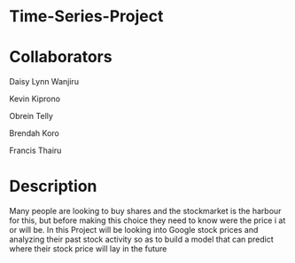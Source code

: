 # Time-Series-Project

# Collaborators

Daisy Lynn Wanjiru

Kevin Kiprono

Obrein Telly

Brendah Koro

Francis Thairu

# Description

Many people are looking to buy shares and the stockmarket is the harbour for this, but before making this choice they need to know were the price i at or will be. In this Project will be looking into Google stock prices and analyzing their past stock  activity so as to build a model that can predict where their stock price will lay in the future

